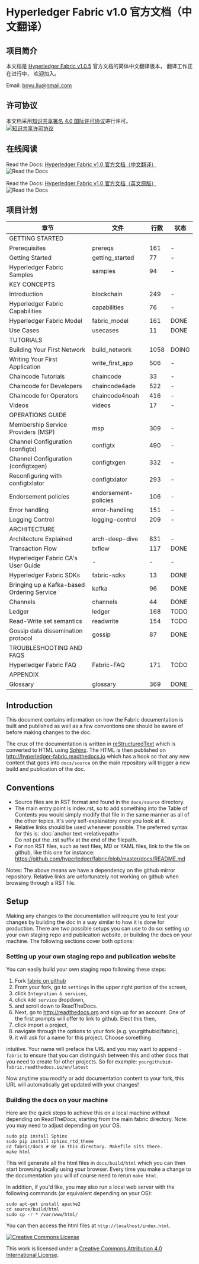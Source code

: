 # Hyperledger Fabric v1.0 官方文档（中文翻译） #

## 项目简介 ##

本文档是 [Hyperledger Fabric v1.0.5](https://github.com/hyperledger/fabric/tree/014d6befcf67f3787bb3d67ff34e1a98dc6aec5f) 官方文档的简体中文翻译版本， 翻译工作正在进行中， 欢迎加入。

Email: boyu.liu@gmail.com

## 许可协议 ##

本文档采用[知识共享署名 4.0 国际许可协议](http://creativecommons.org/licenses/by/4.0/)进行许可。  
[![知识共享许可协议](https://i.creativecommons.org/l/by/4.0/88x31.png "知识共享许可协议")](http://creativecommons.org/licenses/by/4.0/)  

## 在线阅读 ##

Read the Docs: [Hyperledger Fabric v1.0 官方文档（中文翻译）](http://hyperledger-fabric-docs-zh-cn.readthedocs.io/zh_CN/latest/)  
![Read the Docs](https://readthedocs.org/projects/hyperledger-fabric-docs-zh-cn/badge/)  

Read the Docs: [Hyperledger Fabric v1.0 官方文档（英文原版）](http://hyperledger-fabric.readthedocs.io/en/latest/)  
![Read the Docs](https://readthedocs.org/projects/hyperledger-fabric/badge/)  

## 项目计划 ##

| 章节 | 文件 | 行数 | 状态 |
| --- | --- | --- | --- |
| GETTING STARTED                                |                          |      |   |
| Prerequisites                                  | prereqs                  |  161 | - |
| Getting Started                                | getting_started          |   77 | - |
| Hyperledger Fabric Samples                     | samples                  |   94 | - |
| KEY CONCEPTS                                   |                          |      |   |
| Introduction                                   | blockchain               |  249 | - |
| Hyperledger Fabric Capabilities                | capabilities             |   76 | - |
| Hyperledger Fabric Model                       | fabric_model             |  161 | DONE |
| Use Cases                                      | usecases                 |   11 | DONE |
| TUTORIALS                                      |                          |      |   |
| Building Your First Network                    | build_network            | 1058 | DOING |
| Writing Your First Application                 | write_first_app          |  506 | - |
| Chaincode Tutorials                            | chaincode                |   33 | - |
| Chaincode for Developers                       | chaincode4ade            |  522 | - |
| Chaincode for Operators                        | chaincode4noah           |  416 | - |
| Videos                                         | videos                   |   17 | - |
| OPERATIONS GUIDE                               |                          |      |   |
| Membership Service Providers (MSP)             | msp                      |  309 | - |
| Channel Configuration (configtx)               | configtx                 |  490 | - |
| Channel Configuration (configtxgen)            | configtxgen              |  332 | - |
| Reconfiguring with configtxlator               | configtxlator            |  293 | - |
| Endorsement policies                           | endorsement-policies     |  106 | - |
| Error handling                                 | error-handling           |  151 | - |
| Logging Control                                | logging-control          |  209 | - |
| ARCHITECTURE                                   |                          |      |   |
| Architecture Explained                         | arch-deep-dive           |  831 | - |
| Transaction Flow                               | txflow                   |  117 | DONE |
| Hyperledger Fabric CA's User Guide             |                 -        |    - | - |
| Hyperledger Fabric SDKs                        | fabric-sdks              |   13 | DONE |
| Bringing up a Kafka-based Ordering Service     | kafka                    |   96 | DONE |
| Channels                                       | channels                 |   44 | DONE |
| Ledger                                         | ledger                   |  168 | TODO |
| Read-Write set semantics                       | readwrite                |  154 | TODO |
| Gossip data dissemination protocol             | gossip                   |   87 | DONE |
| TROUBLESHOOTING AND FAQS                       |                          |      |   |
| Hyperledger Fabric FAQ                         | Fabric-FAQ               |  171 | TODO |
| APPENDIX                                       |                          |      |   |
| Glossary                                       | glossary                 |  369 | DONE |

## Introduction ##

This document contains information on how the Fabric documentation is
built and published as well as a few conventions one should be aware of
before making changes to the doc.

The crux of the documentation is written in
[reStructuredText](http://docutils.sourceforge.net/rst.html) which is
converted to HTML using [Sphinx](http://www.sphinx-doc.org/en/stable/).
The HTML is then published on http://hyperledger-fabric.readthedocs.io
which has a hook so that any new content that goes into `docs/source`
on the main repository will trigger a new build and publication of the
doc.

## Conventions ##

* Source files are in RST format and found in the `docs/source` directory.
* The main entry point is index.rst, so to add something into the Table
  of Contents you would simply modify that file in the same manner as
  all of the other topics. It's very self-explanatory once you look at
  it.
* Relative links should be used whenever possible. The preferred
  syntax for this is: :doc:\`anchor text &lt;relativepath&gt;\`
  <br/>Do not put the .rst suffix at the end of the filepath.
* For non RST files, such as text files, MD or YAML files, link to the
  file on github, like this one for instance:
  https://github.com/hyperledger/fabric/blob/master/docs/README.md

Notes: The above means we have a dependency on the github mirror
repository. Relative links are unfortunately not working on github
when browsing through a RST file.

## Setup ##

Making any changes to the documentation will require you to test your
changes by building the doc in a way similar to how it is done for
production. There are two possible setups you can use to do so:
setting up your own staging repo and publication website, or building
the docs on your machine. The following sections cover both options:

### Setting up your own staging repo and publication website ###

You can easily build your own staging repo following these steps:

1. Fork [fabric on github](https://github.com/hyperledger/fabric)
1. From your fork, go to `settings` in the upper right portion of the screen,
1. click `Integration & services`,
1. click `Add service` dropdown,
1. and scroll down to ReadTheDocs.
1. Next, go to http://readthedocs.org and sign up for an account. One of the first prompts will offer to link to github. Elect this then,
1. click import a project,
1. navigate through the options to your fork (e.g. yourgithubid/fabric),
1. it will ask for a name for this project. Choose something

intuitive. Your name will preface the URL and you may want to append `-fabric` to ensure that you can distinguish between this and other docs that you need to create for other projects. So for example:
`yourgithubid-fabric.readthedocs.io/en/latest`

Now anytime you modify or add documentation content to your fork, this
URL will automatically get updated with your changes!

### Building the docs on your machine ###

Here are the quick steps to achieve this on a local machine without
depending on ReadTheDocs, starting from the main fabric
directory. Note: you may need to adjust depending on your OS.

``` shell
sudo pip install Sphinx
sudo pip install sphinx_rtd_theme
cd fabric/docs # Be in this directory. Makefile sits there.
make html
```

This will generate all the html files in `docs/build/html` which you can
then start browsing locally using your browser. Every time you make a
change to the documentation you will of course need to rerun `make
html`.

In addition, if you'd like, you may also run a local web server with the following commands (or equivalent depending on your OS):

``` shell
sudo apt-get install apache2
cd source/build/html
sudo cp -r * /var/www/html/
```

You can then access the html files at `http://localhost/index.html`.

[![Creative Commons License](https://i.creativecommons.org/l/by/4.0/88x31.png "Creative Commons License")](http://creativecommons.org/licenses/by/4.0/)

This work is licensed under a [Creative Commons Attribution 4.0 International License](http://creativecommons.org/licenses/by/4.0/).
